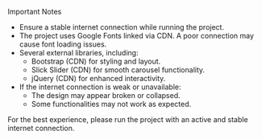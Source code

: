 Important Notes

- Ensure a stable internet connection while running the project.
- The project uses Google Fonts linked via CDN. A poor connection may cause font loading issues.
- Several external libraries, including:
   - Bootstrap (CDN) for styling and layout.
   - Slick Slider (CDN) for smooth carousel functionality.
   - jQuery (CDN) for enhanced interactivity.
- If the internet connection is weak or unavailable:
   - The design may appear broken or collapsed.
   - Some functionalities may not work as expected.

For the best experience, please run the project with an active and stable internet connection.
